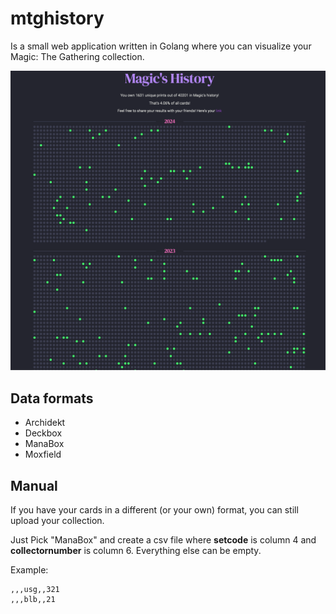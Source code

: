 # mtghistory

Is a small web application written in Golang where you can visualize your Magic: The Gathering collection.

![](https://github.com/noqqe/mtghistory/blob/main/Screenshot%202024-12-18%20at%2007.53.50.png?raw=true)

## Data formats

* Archidekt
* Deckbox
* ManaBox
* Moxfield

## Manual

If you have your cards in a different (or your own) format, you can still upload your collection.

Just Pick "ManaBox" and create a csv file where **setcode** is column 4 and **collectornumber** is column 6.
Everything else can be empty.

Example:

```
,,,usg,,321
,,,blb,,21
```
